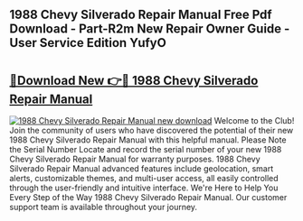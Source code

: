 ## 1988 Chevy Silverado Repair Manual Free Pdf Download - Part-R2m New Repair Owner Guide - User Service Edition YufyO

# <h2><a href="http://bc12228.oget.top/?id=1988+Chevy+Silverado+Repair+Manual">🔗Download New 👉🔴 1988 Chevy Silverado Repair Manual</a></h2>

[![1988 Chevy Silverado Repair Manual new download](https://i.imgur.com/5g1atiW.png)](http://bc12228.oget.top/?id=1988+Chevy+Silverado+Repair+Manual)
Welcome to the Club! Join the community of users who have discovered the potential of their new 1988 Chevy Silverado Repair Manual with this helpful manual. Please Note the Serial Number Locate and record the serial number of your new 1988 Chevy Silverado Repair Manual for warranty purposes. 1988 Chevy Silverado Repair Manual advanced features include geolocation, smart alerts, customizable themes, and multi-user access, all easily controlled through the user-friendly and intuitive interface. We're Here to Help You Every Step of the Way 1988 Chevy Silverado Repair Manual. Our customer support team is available throughout your journey.
